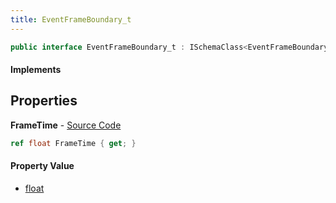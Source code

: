 ```yaml
---
title: EventFrameBoundary_t
---
```


```csharp
public interface EventFrameBoundary_t : ISchemaClass<EventFrameBoundary_t>, ISchemaField, ISchemaClass, INativeHandle
```

#### Implements

## Properties

**FrameTime** - [Source Code](https://github.com/swiftly-solution/swiftlys2/blob/master/managed/src/SwiftlyS2.Generated/Schemas/Interfaces/EventFrameBoundary_t.cs#L16)

```csharp
ref float FrameTime { get; }
```

#### Property Value

- [float](https://learn.microsoft.com/dotnet/api/system.single)

